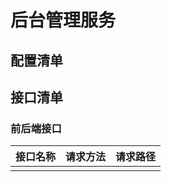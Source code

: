 # 后台管理服务

## 配置清单

## 接口清单

### 前后端接口

| 接口名称 | 请求方法 | 请求路径 |
|------|------|------|
|      |      |      |
